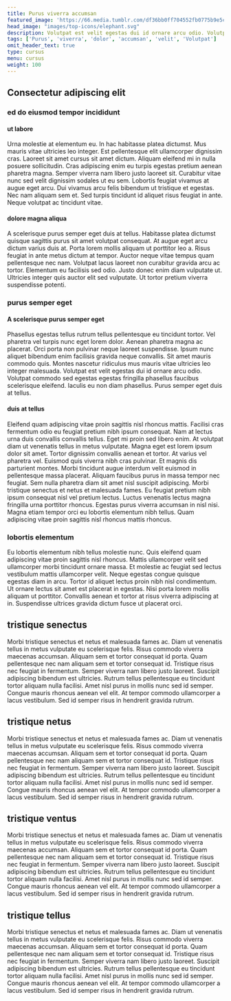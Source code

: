 ```yaml
---
title: Purus viverra accumsan
featured_image: 'https://66.media.tumblr.com/df36bb0ff704552fb0775b9e5c998de3/tumblr_inline_pjhnzyLqc31r4ujq9_1280.png'
head_image: "images/top-icons/elephant.svg"
description: Volutpat est velit egestas dui id ornare arcu odio. Volutpat commodo sed egestas egestas fringilla phasellus faucibus scelerisque eleifend. 
tags: ['Purus', 'viverra', 'dolor', 'accumsan', 'velit', 'Volutpat']
omit_header_text: true
type: cursus
menu: cursus
weight: 100
---
```


## Consectetur adipiscing elit

### ed do eiusmod tempor incididunt

#### ut labore

Urna molestie at elementum eu. In hac habitasse platea dictumst. Mus mauris vitae ultricies leo integer. Est pellentesque elit ullamcorper dignissim cras. Laoreet sit amet cursus sit amet dictum. Aliquam eleifend mi in nulla posuere sollicitudin. Cras adipiscing enim eu turpis egestas pretium aenean pharetra magna. Semper viverra nam libero justo laoreet sit. Curabitur vitae nunc sed velit dignissim sodales ut eu sem. Lobortis feugiat vivamus at augue eget arcu. Dui vivamus arcu felis bibendum ut tristique et egestas. Nec nam aliquam sem et. Sed turpis tincidunt id aliquet risus feugiat in ante. Neque volutpat ac tincidunt vitae.

#### dolore magna aliqua

A scelerisque purus semper eget duis at tellus. Habitasse platea dictumst quisque sagittis purus sit amet volutpat consequat. At augue eget arcu dictum varius duis at. Porta lorem mollis aliquam ut porttitor leo a. Risus feugiat in ante metus dictum at tempor. Auctor neque vitae tempus quam pellentesque nec nam. Volutpat lacus laoreet non curabitur gravida arcu ac tortor. Elementum eu facilisis sed odio. Justo donec enim diam vulputate ut. Ultricies integer quis auctor elit sed vulputate. Ut tortor pretium viverra suspendisse potenti.

### purus semper eget

#### A scelerisque purus semper eget 

Phasellus egestas tellus rutrum tellus pellentesque eu tincidunt tortor. Vel pharetra vel turpis nunc eget lorem dolor. Aenean pharetra magna ac placerat. Orci porta non pulvinar neque laoreet suspendisse. Ipsum nunc aliquet bibendum enim facilisis gravida neque convallis. Sit amet mauris commodo quis. Montes nascetur ridiculus mus mauris vitae ultricies leo integer malesuada. Volutpat est velit egestas dui id ornare arcu odio. Volutpat commodo sed egestas egestas fringilla phasellus faucibus scelerisque eleifend. Iaculis eu non diam phasellus. Purus semper eget duis at tellus.

#### duis at tellus

Eleifend quam adipiscing vitae proin sagittis nisl rhoncus mattis. Facilisi cras fermentum odio eu feugiat pretium nibh ipsum consequat. Nam at lectus urna duis convallis convallis tellus. Eget mi proin sed libero enim. At volutpat diam ut venenatis tellus in metus vulputate. Magna eget est lorem ipsum dolor sit amet. Tortor dignissim convallis aenean et tortor. At varius vel pharetra vel. Euismod quis viverra nibh cras pulvinar. Et magnis dis parturient montes. Morbi tincidunt augue interdum velit euismod in pellentesque massa placerat. Aliquam faucibus purus in massa tempor nec feugiat. Sem nulla pharetra diam sit amet nisl suscipit adipiscing. Morbi tristique senectus et netus et malesuada fames. Eu feugiat pretium nibh ipsum consequat nisl vel pretium lectus. Luctus venenatis lectus magna fringilla urna porttitor rhoncus. Egestas purus viverra accumsan in nisl nisi. Magna etiam tempor orci eu lobortis elementum nibh tellus. Quam adipiscing vitae proin sagittis nisl rhoncus mattis rhoncus.

### lobortis elementum

Eu lobortis elementum nibh tellus molestie nunc. Quis eleifend quam adipiscing vitae proin sagittis nisl rhoncus. Mattis ullamcorper velit sed ullamcorper morbi tincidunt ornare massa. Et molestie ac feugiat sed lectus vestibulum mattis ullamcorper velit. Neque egestas congue quisque egestas diam in arcu. Tortor id aliquet lectus proin nibh nisl condimentum. Ut ornare lectus sit amet est placerat in egestas. Nisi porta lorem mollis aliquam ut porttitor. Convallis aenean et tortor at risus viverra adipiscing at in. Suspendisse ultrices gravida dictum fusce ut placerat orci.

## tristique senectus

Morbi tristique senectus et netus et malesuada fames ac. Diam ut venenatis tellus in metus vulputate eu scelerisque felis. Risus commodo viverra maecenas accumsan. Aliquam sem et tortor consequat id porta. Quam pellentesque nec nam aliquam sem et tortor consequat id. Tristique risus nec feugiat in fermentum. Semper viverra nam libero justo laoreet. Suscipit adipiscing bibendum est ultricies. Rutrum tellus pellentesque eu tincidunt tortor aliquam nulla facilisi. Amet nisl purus in mollis nunc sed id semper. Congue mauris rhoncus aenean vel elit. At tempor commodo ullamcorper a lacus vestibulum. Sed id semper risus in hendrerit gravida rutrum.

## tristique netus

Morbi tristique senectus et netus et malesuada fames ac. Diam ut venenatis tellus in metus vulputate eu scelerisque felis. Risus commodo viverra maecenas accumsan. Aliquam sem et tortor consequat id porta. Quam pellentesque nec nam aliquam sem et tortor consequat id. Tristique risus nec feugiat in fermentum. Semper viverra nam libero justo laoreet. Suscipit adipiscing bibendum est ultricies. Rutrum tellus pellentesque eu tincidunt tortor aliquam nulla facilisi. Amet nisl purus in mollis nunc sed id semper. Congue mauris rhoncus aenean vel elit. At tempor commodo ullamcorper a lacus vestibulum. Sed id semper risus in hendrerit gravida rutrum.

## tristique ventus

Morbi tristique senectus et netus et malesuada fames ac. Diam ut venenatis tellus in metus vulputate eu scelerisque felis. Risus commodo viverra maecenas accumsan. Aliquam sem et tortor consequat id porta. Quam pellentesque nec nam aliquam sem et tortor consequat id. Tristique risus nec feugiat in fermentum. Semper viverra nam libero justo laoreet. Suscipit adipiscing bibendum est ultricies. Rutrum tellus pellentesque eu tincidunt tortor aliquam nulla facilisi. Amet nisl purus in mollis nunc sed id semper. Congue mauris rhoncus aenean vel elit. At tempor commodo ullamcorper a lacus vestibulum. Sed id semper risus in hendrerit gravida rutrum.

## tristique tellus

Morbi tristique senectus et netus et malesuada fames ac. Diam ut venenatis tellus in metus vulputate eu scelerisque felis. Risus commodo viverra maecenas accumsan. Aliquam sem et tortor consequat id porta. Quam pellentesque nec nam aliquam sem et tortor consequat id. Tristique risus nec feugiat in fermentum. Semper viverra nam libero justo laoreet. Suscipit adipiscing bibendum est ultricies. Rutrum tellus pellentesque eu tincidunt tortor aliquam nulla facilisi. Amet nisl purus in mollis nunc sed id semper. Congue mauris rhoncus aenean vel elit. At tempor commodo ullamcorper a lacus vestibulum. Sed id semper risus in hendrerit gravida rutrum.

